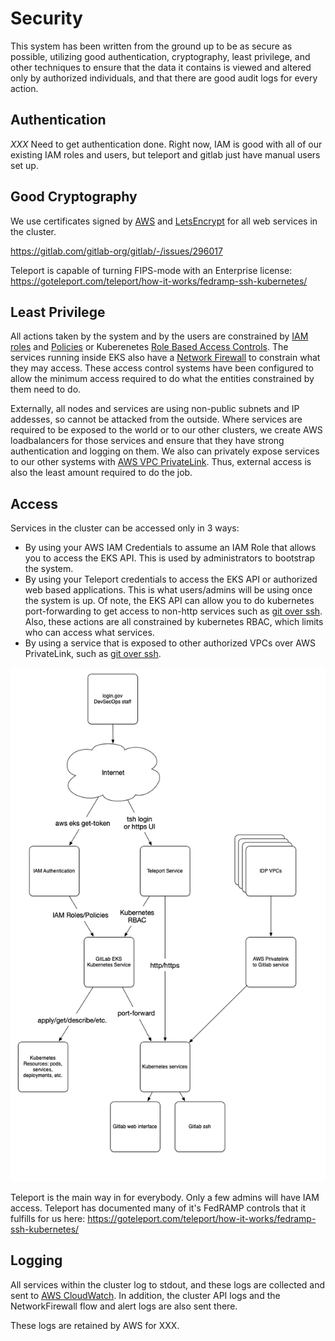 # Security

This system has been written from the ground up to be as secure as possible,
utilizing good authentication, cryptography, least privilege,
and other techniques to ensure that the data it contains is viewed and altered
only by authorized individuals, and that there are good audit logs for
every action.

## Authentication

*XXX* Need to get authentication done.  Right now, IAM is good with
all of our existing IAM roles and users, but teleport and gitlab just have
manual users set up.

## Good Cryptography

We use certificates signed by [AWS](https://aws.amazon.com/certificate-manager/)
and [LetsEncrypt](https://letsencrypt.org/) for all web services in the cluster.

https://gitlab.com/gitlab-org/gitlab/-/issues/296017

Teleport is capable of turning FIPS-mode with an Enterprise license:
https://goteleport.com/teleport/how-it-works/fedramp-ssh-kubernetes/

## Least Privilege

All actions taken by the system and by the users are constrained by 
[IAM roles](https://docs.aws.amazon.com/IAM/latest/UserGuide/id_roles.html) and
[Policies](https://docs.aws.amazon.com/IAM/latest/UserGuide/access_policies.html)
or Kuberenetes [Role Based Access Controls](https://kubernetes.io/docs/reference/access-authn-authz/rbac/).
The services running inside EKS also have a [Network Firewall](https://aws.amazon.com/network-firewall/)
to constrain what they may access.  These access control systems have been configured
to allow the minimum access required to do what the entities constrained by them
need to do.

Externally, all nodes and services are using non-public subnets and IP addesses, so cannot be
attacked from the outside.  Where services are required to be exposed to the world or
to our other clusters, we create AWS loadbalancers for those services and ensure that they have
strong authentication and logging on them.  We also can privately expose services to our
other systems with [AWS VPC PrivateLink](https://aws.amazon.com/privatelink/).  Thus,
external access is also the least amount required to do the job.

## Access

Services in the cluster can be accessed only in 3 ways:
* By using your AWS IAM Credentials to assume an IAM Role that allows you to access the EKS API.
  This is used by administrators to bootstrap the system.
* By using your Teleport credentials to access the EKS API or authorized web based applications.
  This is what users/admins will be using once the system is up.  Of note,
  the EKS API can allow you to do kubernetes port-forwarding to get access to
  non-http services such as [git over ssh](https://docs.gitlab.com/ee/ssh/).
  Also, these actions are all constrained by kubernetes RBAC, which limits
  who can access what services.
* By using a service that is exposed to other authorized VPCs over AWS PrivateLink, such as
  [git over ssh](https://docs.gitlab.com/ee/ssh/).

![Access Diagram](img/Access.png)

Teleport is the main way in for everybody.  Only a few admins will have IAM access.  Teleport
has documented many of it's FedRAMP controls that it fulfills for us here:
https://goteleport.com/teleport/how-it-works/fedramp-ssh-kubernetes/


## Logging

All services within the cluster log to stdout, and these logs are collected and sent to
[AWS CloudWatch](https://aws.amazon.com/cloudwatch/).  In addition, the cluster API logs
and the NetworkFirewall flow and alert logs are also sent there.

These logs are retained by AWS for XXX.
